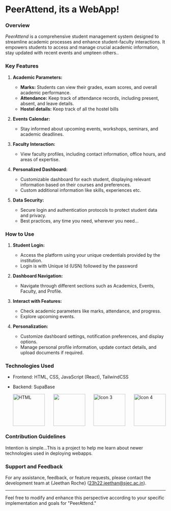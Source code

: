 # PeerAttend, its a WebApp!

### Overview

<i> PeerAttend </i> is a comprehensive student management system designed to streamline academic processes and enhance student-faculty interactions. It empowers students to access and manage crucial academic information, stay updated with recent events and umpteen others..

### Key Features

1. **Academic Parameters:**  
   - **Marks:** Students can view their grades, exam scores, and overall academic performance.
   - **Attendance:** Keep track of attendance records, including present, absent, and leave details.
   - **Hostel details:** Keep track of all the hostel bills
  
2. **Events Calendar:**  
   - Stay informed about upcoming events, workshops, seminars, and academic deadlines.

3. **Faculty Interaction:**  
   - View faculty profiles, including contact information, office hours, and areas of expertise.

4. **Personalized Dashboard:**  
   - Customizable dashboard for each student, displaying relevant information based on their courses and preferences.
   - Custom additional information like skills, experiences etc.

5. **Data Security:**  
   - Secure login and authentication protocols to protect student data and privacy.
   - Best practices, any time you need, wherever you need...

### How to Use

1. **Student Login:**  
   - Access the platform using your unique credentials provided by the institution.
   - Login is with Unique Id (USN) followed by the password

2. **Dashboard Navigation:**  
   - Navigate through different sections such as Academics, Events, Faculty, and Profile.

3. **Interact with Features:**  
   - Check academic parameters like marks, attendance, and progress.
   - Explore upcoming events.

4. **Personalization:**  
   - Customize dashboard settings, notification preferences, and display options.
   - Manage personal profile information, update contact details, and upload documents if required.

### Technologies Used

- Frontend: HTML, CSS, JavaScript (React), TailwindCSS
- Backend: SupaBase

  <div style="display: flex; justify-content: space-between; width: 100%;">
  <img src="https://uxwing.com/wp-content/themes/uxwing/download/brands-and-social-media/html-icon.png" alt="HTML" width="100" height="100">
  <img src="https://uxwing.com/wp-content/themes/uxwing/download/brands-and-social-media/css-icon.png alt="Icon 2" width="100" height="100">
  <img src="icon3.png" alt="Icon 3" width="100" height="100">
  <img src="icon4.png" alt="Icon 4" width="100" height="100">
</div>


### Contribution Guidelines
Intention is simple...This is a project to help me learn about newer technologies used in deploying webapps.

### Support and Feedback

For any assistance, feedback, or feature requests, please contact the development team at {Jeethan Roche} (23h22.jeethan@sjec.ac.in).

---
Feel free to modify and enhance this perspective according to your specific implementation and goals for "PeerAttend."

